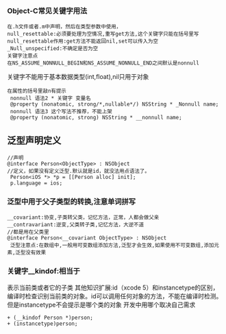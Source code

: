 ### Object-C常见关键字用法

```
在.h文件或者.m中声明，然后在类型参数中使用，
null_resettable:必须要处理为空情况,重写get方法,这个关键字只能在括号里写
null_resettable作用:get方法不能返回nil,set可以传入为空
_Null_unspecified:不确定是否为空
关键字注意点
在NS_ASSUME_NONNULL_BEGIN和NS_ASSUME_NONNULL_END之间默认是nonnull
```

关键字不能用于基本数据类型\(int,float\),nil只用于对象

```
在属性的括号里敲n有提示
 nonnull 语法2 * 关键字 变量名
 @property (nonatomic, strong/*,nullable*/) NSString * _Nonnull name;
 nonnull 语法3 这个写法不推荐，不能上架
 @property (nonatomic, strong) NSString * __nonnull name;
```

## 泛型声明定义

```
//声明
@interface Person<ObjectType> : NSObject
//定义，如果没有定义泛型.默认就是id，就没法用点语法了。
 Person<iOS *> *p = [[Person alloc] init];
 p.language = ios;
```

### 泛型中用于父子类型的转换,注意单词拼写

```
__covariant:协变,子类转父类，记忆方法，正常，人都会做父亲
__contravariant:逆变,父类转子类,记忆方法，大逆不道
//都是用在父类里
@interface Person<__covariant ObjectType> : NSObject
 泛型注意点:在数组中,一般用可变数组添加方法,泛型才会生效,如果使用不可变数组,添加元素,泛型没有效果

```

### 关键字__kindof:相当于
表示当前类或者它的子类
其他知识扩展:id（xcode 5）和instancetype的区别，编译时检查识别当前类的对象。id可以调用任何对象的方法，不能在编译时检测。但是instancetype不会提示是哪个类的对象
开发中用哪个取决自己需求
```
+ (__kindof Person *)person;
+ (instancetype)person;
```












